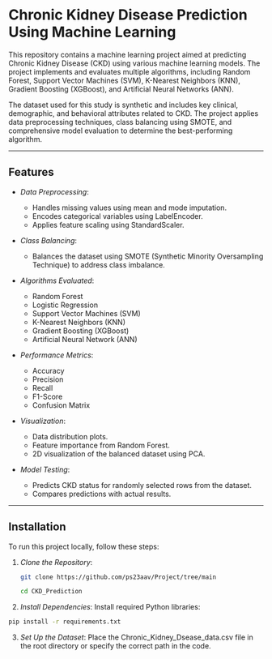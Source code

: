 # Chronic Kidney Disease Prediction Using Machine Learning

This repository contains a machine learning project aimed at predicting Chronic Kidney Disease (CKD) using various machine learning models. The project implements and evaluates multiple algorithms, including Random Forest, Support Vector Machines (SVM), K-Nearest Neighbors (KNN), Gradient Boosting (XGBoost), and Artificial Neural Networks (ANN). 

The dataset used for this study is synthetic and includes key clinical, demographic, and behavioral attributes related to CKD. The project applies data preprocessing techniques, class balancing using SMOTE, and comprehensive model evaluation to determine the best-performing algorithm.

---

## Features
- *Data Preprocessing*: 
  - Handles missing values using mean and mode imputation.
  - Encodes categorical variables using LabelEncoder.
  - Applies feature scaling using StandardScaler.

- *Class Balancing*: 
  - Balances the dataset using SMOTE (Synthetic Minority Oversampling Technique) to address class imbalance.

- *Algorithms Evaluated*:
  - Random Forest
  - Logistic Regression
  - Support Vector Machines (SVM)
  - K-Nearest Neighbors (KNN)
  - Gradient Boosting (XGBoost)
  - Artificial Neural Network (ANN)

- *Performance Metrics*:
  - Accuracy
  - Precision
  - Recall
  - F1-Score
  - Confusion Matrix

- *Visualization*:
  - Data distribution plots.
  - Feature importance from Random Forest.
  - 2D visualization of the balanced dataset using PCA.

- *Model Testing*:
  - Predicts CKD status for randomly selected rows from the dataset.
  - Compares predictions with actual results.

---

## Installation

To run this project locally, follow these steps:

1. *Clone the Repository*:
   ```bash
   git clone https://github.com/ps23aav/Project/tree/main

   cd CKD_Prediction
   
2. *Install Dependencies*: 
Install required Python libraries:
```bash
pip install -r requirements.txt
```

3. *Set Up the Dataset*:
Place the Chronic_Kidney_Dsease_data.csv file in the root directory or specify the correct path in the code.
